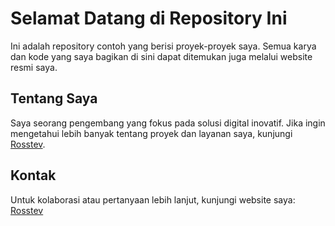 # Selamat Datang di Repository Ini

Ini adalah repository contoh yang berisi proyek-proyek saya. Semua karya dan kode yang saya bagikan di sini dapat ditemukan juga melalui website resmi saya.

## Tentang Saya

Saya seorang pengembang yang fokus pada solusi digital inovatif. Jika ingin mengetahui lebih banyak tentang proyek dan layanan saya, kunjungi [Rosstev](https://www.rosstev.com).

## Kontak

Untuk kolaborasi atau pertanyaan lebih lanjut, kunjungi website saya: [Rosstev](https://www.rosstev.com)
